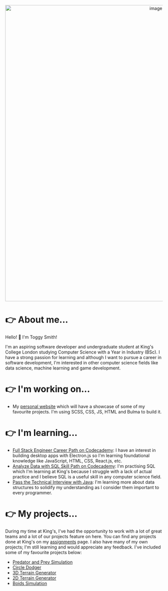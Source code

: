 <p align = "center"><img width="948" alt="image" src="https://user-images.githubusercontent.com/61121030/156783413-7a186f9f-d261-43f6-88d0-894c97ed22b2.png"></p>

# 👉 About me...

Hello! 👋 I'm Toggy Smith!

I'm an aspiring software developer and undergraduate student at King's College London studying Computer Science with a Year in Industry (BSc). I have a strong passion for learning and although I want to pursue a career in software development, I'm interested in other computer science fields like data science, machine learning and game development.

# 👉 I'm working on...

- My [personal website](https://toggysmith.github.io/) which will have a showcase of some of my favourite projects. I'm using SCSS, CSS, JS, HTML and Bulma to build it.

# 👉 I'm learning...

- [Full Stack Engineer Career Path on Codecademy](https://www.codecademy.com/learn/paths/full-stack-engineer-career-path): I have an interest in building desktop apps with Electron.js so I'm learning foundational knowledge like JavaScript, HTML, CSS, React.js, etc.
- [Analyze Data with SQL Skill Path on Codecademy](https://www.codecademy.com/learn/paths/analyze-data-with-sql): I'm practising SQL which I'm learning at King's because I struggle with a lack of actual practice and I believe SQL is a useful skill in any computer science field.
- [Pass the Technical Interview with Java](https://www.codecademy.com/learn/paths/pass-the-technical-interview-with-java): I'm learning more about data structures to solidify my understanding as I consider them important to every programmer.

# 👉 My projects...

During my time at King's, I've had the opportunity to work with a lot of great teams and a lot of our projects feature on here. You can find any projects done at King's on my [assignments](https://github.com/toggysmith/toggysmith/blob/main/assignments.md) page. I also have many of my own projects; I'm still learning and would appreciate any feedback. I've included some of my favourite projects below:

- [Predator and Prey Simulation](https://github.com/toggysmith/predator-and-prey-simulation)
- [Circle Dodger](https://github.com/toggysmith/Circle-Dodger)
- [3D Terrain Generator](https://github.com/toggysmith/3D-Terrain-Generator)
- [2D Terrain Generator](https://github.com/toggysmith/2D-Terrain-Generator)
- [Boids Simulation](https://github.com/toggysmith/Boids-Simulation)
